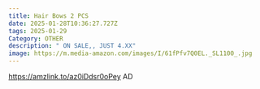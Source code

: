 ```yaml
---
title: Hair Bows 2 PCS
date: 2025-01-28T10:36:27.727Z
tags: 2025-01-29
Category: OTHER
description: " ON SALE,, JUST 4.XX"
image: https://m.media-amazon.com/images/I/61fPfv7Q0EL._SL1100_.jpg
---
```

https://amzlink.to/az0iDdsr0oPey   AD